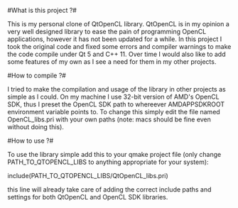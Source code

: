 #What is this project ?#

This is my personal clone of QtOpenCL library. QtOpenCL is in my opinion a very
well designed library to ease the pain of programming OpenCL applications, however
it has not been updated for a while. In this project I took the original code
and fixed some errors and compiler warnings to make the code compile under Qt 5
and C++ 11. Over time I would also like to add some features of my own as I see
a need for them in my other projects.

#How to compile ?#

I tried to make the compilation and usage of the library in other projects as
simple as I could. On my machine I use 32-bit version of AMD's OpenCL SDK, thus
I preset the OpenCL SDK path to whereever AMDAPPSDKROOT environment variable
points to. To change this simply edit the file named OpenCL_libs.pri with your
own paths (note: macs should be fine even without doing this).

#How to use ?#

To use the library simple add this to your qmake project file (only change
PATH_TO_QTOPENCL_LIBS to anything appropriate for your system):

include(PATH_TO_QTOPENCL_LIBS/QtOpenCL_libs.pri)

this line will already take care of adding the correct include paths and settings
for both QtOpenCL and OpenCL SDK libraries.   